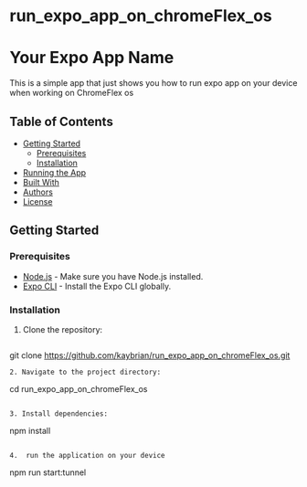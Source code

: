 # run_expo_app_on_chromeFlex_os
# Your Expo App Name

This is a simple app that just shows you how to run expo app on your device when working on ChromeFlex os 

## Table of Contents

- [Getting Started](#getting-started)
  - [Prerequisites](#prerequisites)
  - [Installation](#installation)
- [Running the App](#running-the-app)
- [Built With](#built-with)
- [Authors](#authors)
- [License](#license)

## Getting Started

### Prerequisites

- [Node.js](https://nodejs.org/) - Make sure you have Node.js installed.
- [Expo CLI](https://docs.expo.dev/get-started/installation/) - Install the Expo CLI globally.

### Installation

1. Clone the repository:

   ```bash
  git clone https://github.com/kaybrian/run_expo_app_on_chromeFlex_os.git
  ```
2. Navigate to the project directory:
```
cd run_expo_app_on_chromeFlex_os
```

3. Install dependencies:
```
npm install
```

4.  run the application on your device

```
npm run start:tunnel 
```


